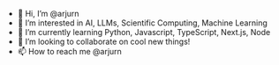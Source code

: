 - 👋 Hi, I’m @arjurn
- 👀 I’m interested in AI, LLMs, Scientific Computing, Machine Learning
- 🌱 I’m currently learning Python, Javascript, TypeScript, Next.js, Node
- 💞️ I’m looking to collaborate on cool new things!
- 📫 How to reach me @arjurn

<!---
arjurn/arjurn is a ✨ special ✨ repository because its `README.md` (this file) appears on your GitHub profile.
You can click the Preview link to take a look at your changes.
--->
